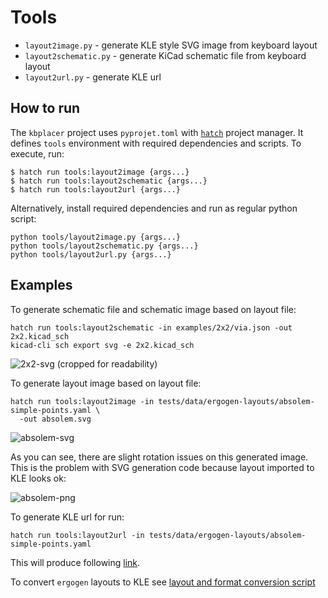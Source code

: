 # Tools

- `layout2image.py` - generate KLE style SVG image from keyboard layout
- `layout2schematic.py` - generate KiCad schematic file from keyboard layout
- `layout2url.py` - generate KLE url

## How to run

The `kbplacer` project uses `pyprojet.toml` with [`hatch`](https://hatch.pypa.io) project manager.
It defines `tools` environment with required dependencies and scripts.
To execute, run:

```shell
$ hatch run tools:layout2image {args...}
$ hatch run tools:layout2schematic {args...}
$ hatch run tools:layout2url {args...}
```

Alternatively, install required dependencies and run as regular python script:

```shell
python tools/layout2image.py {args...}
python tools/layout2schematic.py {args...}
python tools/layout2url.py {args...}
```

## Examples

To generate schematic file and schematic image based on layout file:

```shell
hatch run tools:layout2schematic -in examples/2x2/via.json -out 2x2.kicad_sch
kicad-cli sch export svg -e 2x2.kicad_sch
```

![2x2-svg](../resources/2x2.svg)
(cropped for readability)

To generate layout image based on layout file:

```shell
hatch run tools:layout2image -in tests/data/ergogen-layouts/absolem-simple-points.yaml \
  -out absolem.svg
```

![absolem-svg](../resources/absolem.svg)

As you can see, there are slight rotation issues on this generated image.
This is the problem with SVG generation code because layout imported to KLE looks ok:

![absolem-png](../resources/absolem-layout.png)

To generate KLE url for run:

```shell
hatch run tools:layout2url -in tests/data/ergogen-layouts/absolem-simple-points.yaml
```

This will produce following
[link](http://www.keyboard-layout-editor.com/##@@_r:15&rx:0.473684&ry:2.625528&y:-0.473684&x:-0.473684&a:7&w:0.947368&h:0.947368%3B&=%3B&@_rx:0.732503&ry:1.659602&y:-0.473684&x:-0.473684&w:0.947368&h:0.947368%3B&=%3B&@_rx:0.991322&ry:0.693676&y:-0.473684&x:-0.473684&w:0.947368&h:0.947368%3B&=%3B&@_r:20&rx:1.669707&ry:2.353069&y:-0.473684&x:-0.473684&w:0.947368&h:0.947368%3B&=%3B&@_rx:2.011728&ry:1.413377&y:-0.473684&x:-0.473684&w:0.947368&h:0.947368%3B&=%3B&@_rx:2.353748&ry:0.473684&y:-0.473684&x:-0.473684&w:0.947368&h:0.947368%3B&=%3B&@_rx:2.699405&ry:2.447802&y:-0.473684&x:-0.473684&w:0.947368&h:0.947368%3B&=%3B&@_rx:3.041426&ry:1.508109&y:-0.473684&x:-0.473684&w:0.947368&h:0.947368%3B&=%3B&@_rx:3.383446&ry:0.568417&y:-0.473684&x:-0.473684&w:0.947368&h:0.947368%3B&=%3B&@_rx:3.531092&ry:3.086567&y:-0.473684&x:-0.473684&w:0.947368&h:0.947368%3B&=%3B&@_rx:3.746559&ry:4.341188&y:-0.473684&x:-0.473684&w:0.947368&h:0.947368%3B&=%3B&@_rx:3.873112&ry:2.146875&y:-0.473684&x:-0.473684&w:0.947368&h:0.947368%3B&=%3B&@_rx:4.215132&ry:1.207182&y:-0.473684&x:-0.473684&w:0.947368&h:0.947368%3B&=%3B&@_rx:4.434782&ry:3.527502&y:-0.473684&x:-0.473684&w:0.947368&h:0.947368%3B&=%3B&@_rx:4.776802&ry:2.58781&y:-0.473684&x:-0.47368400000000044&w:0.947368&h:0.947368%3B&=%3B&@_rx:5.118822&ry:1.648117&y:-0.473684&x:-0.47368400000000044&w:0.947368&h:0.947368%3B&=%3B&@_r:48&rx:4.820217&ry:5.099935&y:-0.47368400000000044&x:-0.47368399999999955&w:0.947368&h:0.947368%3B&=%3B&@_r:76&rx:5.46258&ry:6.247021&y:-0.47368400000000044&x:-0.47368399999999955&w:0.947368&h:0.947368%3B&=%3B&@_r:-76&rx:7.778899&y:-0.47368400000000044&x:-0.47368399999999955&w:0.947368&h:0.947368%3B&=%3B&@_r:-48&rx:8.421262&ry:5.099935&y:-0.47368400000000044&x:-0.47368400000000044&w:0.947368&h:0.947368%3B&=%3B&@_r:-20&rx:8.122657&ry:1.648117&y:-0.473684&x:-0.47368400000000044&w:0.947368&h:0.947368%3B&=%3B&@_rx:8.464677&ry:2.58781&y:-0.473684&x:-0.47368400000000044&w:0.947368&h:0.947368%3B&=%3B&@_rx:8.806697&ry:3.527502&y:-0.473684&x:-0.47368400000000044&w:0.947368&h:0.947368%3B&=%3B&@_rx:9.026347&ry:1.207182&y:-0.473684&x:-0.47368400000000044&w:0.947368&h:0.947368%3B&=%3B&@_rx:9.368367&ry:2.146875&y:-0.473684&x:-0.47368400000000044&w:0.947368&h:0.947368%3B&=%3B&@_rx:9.49492&ry:4.341188&y:-0.473684&x:-0.47368400000000044&w:0.947368&h:0.947368%3B&=%3B&@_rx:9.710387&ry:3.086567&y:-0.473684&x:-0.47368400000000044&w:0.947368&h:0.947368%3B&=%3B&@_rx:9.858033&ry:0.568417&y:-0.473684&x:-0.47368400000000044&w:0.947368&h:0.947368%3B&=%3B&@_rx:10.200054&ry:1.508109&y:-0.473684&x:-0.47368400000000044&w:0.947368&h:0.947368%3B&=%3B&@_rx:10.542074&ry:2.447802&y:-0.473684&x:-0.47368400000000044&w:0.947368&h:0.947368%3B&=%3B&@_rx:10.887731&ry:0.473684&y:-0.473684&x:-0.47368400000000044&w:0.947368&h:0.947368%3B&=%3B&@_rx:11.229751&ry:1.413377&y:-0.473684&x:-0.47368400000000044&w:0.947368&h:0.947368%3B&=%3B&@_rx:11.571772&ry:2.353069&y:-0.473684&x:-0.47368400000000044&w:0.947368&h:0.947368%3B&=%3B&@_r:-15&rx:12.250157&ry:0.693676&y:-0.473684&x:-0.47368400000000044&w:0.947368&h:0.947368%3B&=%3B&@_rx:12.508976&ry:1.659602&y:-0.473684&x:-0.47368400000000044&w:0.947368&h:0.947368%3B&=%3B&@_rx:12.767795&ry:2.625528&y:-0.473684&x:-0.47368400000000044&w:0.947368&h:0.947368%3B&=).

To convert `ergogen` layouts to KLE see [layout and format conversion script](../README.md#layout-format-conversion-script)
